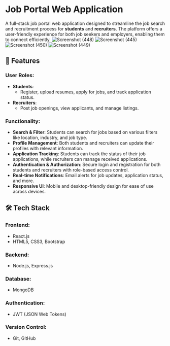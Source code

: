 # Job Portal Web Application

A full-stack job portal web application designed to streamline the job search and recruitment process for **students** and **recruiters**. The platform offers a user-friendly experience for both job seekers and employers, enabling them to connect efficiently.
![Screenshot (448)](https://github.com/user-attachments/assets/4c6d5221-56c8-4132-bad1-7f4bb8fd839b)
![Screenshot (445)](https://github.com/user-attachments/assets/79d5f11d-17cf-4a0f-b569-d498b793137d)
![Screenshot (450)](https://github.com/user-attachments/assets/051f2523-4cb9-41f8-a195-a41e6cfa60eb)
![Screenshot (449)](https://github.com/user-attachments/assets/b10f0340-e2d0-4d29-a342-7cf3b26a4d36)
## 🚀 Features

### User Roles:
- **Students**: 
  - Register, upload resumes, apply for jobs, and track application status.
- **Recruiters**: 
  - Post job openings, view applicants, and manage listings.
  
### Functionality:
- **Search & Filter**: Students can search for jobs based on various filters like location, industry, and job type.
- **Profile Management**: Both students and recruiters can update their profiles with relevant information.
- **Application Tracking**: Students can track the status of their job applications, while recruiters can manage received applications.
- **Authentication & Authorization**: Secure login and registration for both students and recruiters with role-based access control.
- **Real-time Notifications**: Email alerts for job updates, application status, and more.
- **Responsive UI**: Mobile and desktop-friendly design for ease of use across devices.

## 🛠 Tech Stack

### Frontend:
- React.js
- HTML5, CSS3, Bootstrap

### Backend:
- Node.js, Express.js

### Database:
- MongoDB

### Authentication:
- JWT (JSON Web Tokens)

### Version Control:
- Git, GitHub


